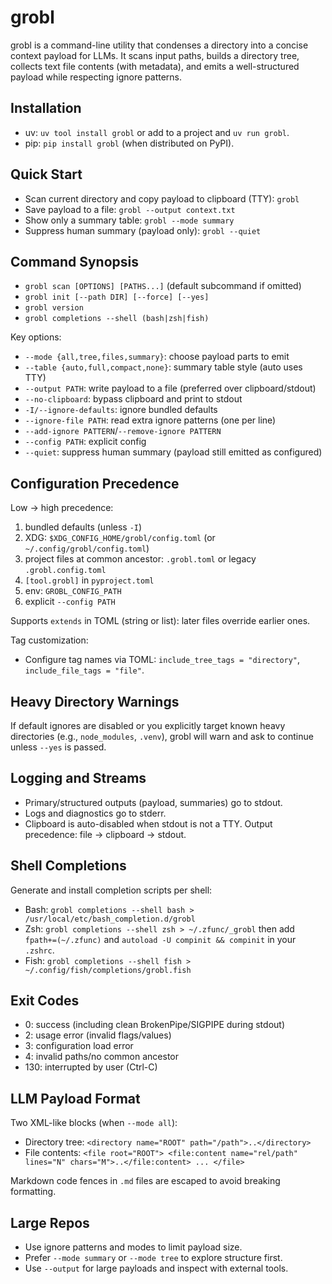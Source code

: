 # grobl

grobl is a command-line utility that condenses a directory into a concise context payload for LLMs. It scans input paths, builds a directory tree, collects text file contents (with metadata), and emits a well-structured payload while respecting ignore patterns.

## Installation

- uv: `uv tool install grobl` or add to a project and `uv run grobl`.
- pip: `pip install grobl` (when distributed on PyPI).

## Quick Start

- Scan current directory and copy payload to clipboard (TTY): `grobl`
- Save payload to a file: `grobl --output context.txt`
- Show only a summary table: `grobl --mode summary`
- Suppress human summary (payload only): `grobl --quiet`

## Command Synopsis

- `grobl scan [OPTIONS] [PATHS...]` (default subcommand if omitted)
- `grobl init [--path DIR] [--force] [--yes]`
- `grobl version`
- `grobl completions --shell (bash|zsh|fish)`

Key options:
- `--mode {all,tree,files,summary}`: choose payload parts to emit
- `--table {auto,full,compact,none}`: summary table style (auto uses TTY)
- `--output PATH`: write payload to a file (preferred over clipboard/stdout)
- `--no-clipboard`: bypass clipboard and print to stdout
- `-I/--ignore-defaults`: ignore bundled defaults
- `--ignore-file PATH`: read extra ignore patterns (one per line)
- `--add-ignore PATTERN`/`--remove-ignore PATTERN`
- `--config PATH`: explicit config
- `--quiet`: suppress human summary (payload still emitted as configured)

## Configuration Precedence

Low → high precedence:
1) bundled defaults (unless `-I`)
2) XDG: `$XDG_CONFIG_HOME/grobl/config.toml` (or `~/.config/grobl/config.toml`)
3) project files at common ancestor: `.grobl.toml` or legacy `.grobl.config.toml`
4) `[tool.grobl]` in `pyproject.toml`
5) env: `GROBL_CONFIG_PATH`
6) explicit `--config PATH`

Supports `extends` in TOML (string or list): later files override earlier ones.

Tag customization:
- Configure tag names via TOML: `include_tree_tags = "directory"`, `include_file_tags = "file"`.

## Heavy Directory Warnings

If default ignores are disabled or you explicitly target known heavy directories (e.g., `node_modules`, `.venv`), grobl will warn and ask to continue unless `--yes` is passed.

## Logging and Streams

- Primary/structured outputs (payload, summaries) go to stdout.
- Logs and diagnostics go to stderr.
- Clipboard is auto-disabled when stdout is not a TTY. Output precedence: file → clipboard → stdout.

## Shell Completions

Generate and install completion scripts per shell:
- Bash: `grobl completions --shell bash > /usr/local/etc/bash_completion.d/grobl`
- Zsh: `grobl completions --shell zsh > ~/.zfunc/_grobl` then add `fpath+=(~/.zfunc)` and `autoload -U compinit && compinit` in your `.zshrc`.
- Fish: `grobl completions --shell fish > ~/.config/fish/completions/grobl.fish`

## Exit Codes

- 0: success (including clean BrokenPipe/SIGPIPE during stdout)
- 2: usage error (invalid flags/values)
- 3: configuration load error
- 4: invalid paths/no common ancestor
- 130: interrupted by user (Ctrl-C)

## LLM Payload Format

Two XML-like blocks (when `--mode all`):
- Directory tree: `<directory name="ROOT" path="/path">..</directory>`
- File contents: `<file root="ROOT"> <file:content name="rel/path" lines="N" chars="M">..</file:content> ... </file>`

Markdown code fences in `.md` files are escaped to avoid breaking formatting.

## Large Repos

- Use ignore patterns and modes to limit payload size.
- Prefer `--mode summary` or `--mode tree` to explore structure first.
- Use `--output` for large payloads and inspect with external tools.
